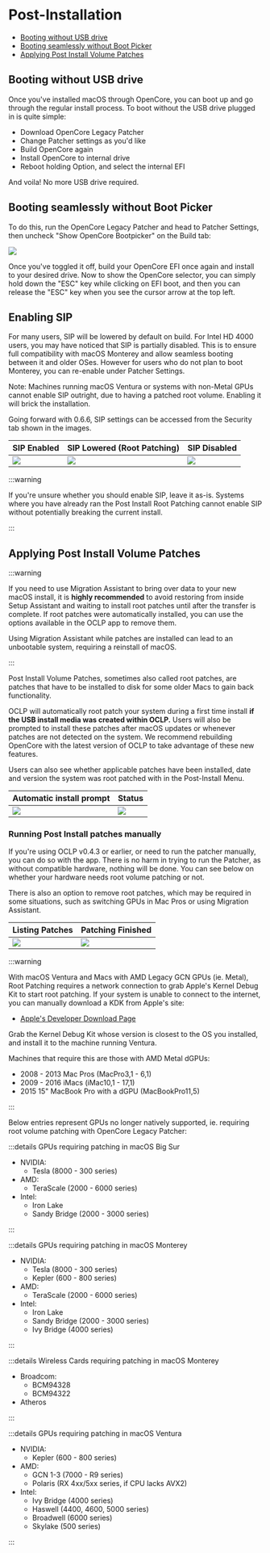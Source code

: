 # Post-Installation

* [Booting without USB drive](#booting-without-usb-drive)
* [Booting seamlessly without Boot Picker](#booting-seamlessly-without-boot-picker)
* [Applying Post Install Volume Patches](#applying-post-install-volume-patches)

## Booting without USB drive

Once you've installed macOS through OpenCore, you can boot up and go through the regular install process. To boot without the USB drive plugged in is quite simple:

* Download OpenCore Legacy Patcher
* Change Patcher settings as you'd like
* Build OpenCore again
* Install OpenCore to internal drive
* Reboot holding Option, and select the internal EFI

And voila! No more USB drive required.

## Booting seamlessly without Boot Picker

To do this, run the OpenCore Legacy Patcher and head to Patcher Settings, then uncheck "Show OpenCore Bootpicker" on the Build tab:

![](../images/OCLP-GUI-Settings-ShowPicker.png)

Once you've toggled it off, build your OpenCore EFI once again and install to your desired drive. Now to show the OpenCore selector, you can simply hold down the "ESC" key while clicking on EFI boot, and then you can release the "ESC" key when you see the cursor arrow at the top left.

## Enabling SIP

For many users, SIP will be lowered by default on build. For Intel HD 4000 users, you may have noticed that SIP is partially disabled. This is to ensure full compatibility with macOS Monterey and allow seamless booting between it and older OSes. However for users who do not plan to boot Monterey, you can re-enable under Patcher Settings.

Note: Machines running macOS Ventura or systems with non-Metal GPUs cannot enable SIP outright, due to having a patched root volume. Enabling it will brick the installation.

Going forward with 0.6.6, SIP settings can be accessed from the Security tab shown in the images.

| SIP Enabled | SIP Lowered (Root Patching) | SIP Disabled |
| :--- | :--- | :--- |
| ![](../images/OCLP-GUI-Settings-SIP-Enabled.png) | ![](../images/OCLP-GUI-Settings-SIP-Root-Patch.png) | ![](../images/OCLP-GUI-Settings-SIP-Disabled.png) |

:::warning

If you're unsure whether you should enable SIP, leave it as-is. Systems where you have already ran the Post Install Root Patching cannot enable SIP without potentially breaking the current install.

:::

## Applying Post Install Volume Patches

:::warning

If you need to use Migration Assistant to bring over data to your new macOS install, it is **highly recommended** to avoid restoring from inside Setup Assistant and waiting to install root patches until after the transfer is complete. If root patches were automatically installed, you can use the options available in the OCLP app to remove them. 

Using Migration Assistant while patches are installed can lead to an unbootable system, requiring a reinstall of macOS.

:::

Post Install Volume Patches, sometimes also called root patches, are patches that have to be installed to disk for some older Macs to gain back functionality.

OCLP will automatically root patch your system during a first time install **if the USB install media was created within OCLP.** Users will also be prompted to install these patches after macOS updates or whenever patches are not detected on the system. We recommend rebuilding OpenCore with the latest version of OCLP to take advantage of these new features.

Users can also see whether applicable patches have been installed, date and version the system was root patched with in the Post-Install Menu.

| Automatic install prompt | Status |
| :--- | :--- |
| ![](../images/OCLP-GUI-root-patch-update.png) | ![](../images/OCLP-GUI-Root-Patch-Status.png)  |



### Running Post Install patches manually

If you're using OCLP v0.4.3 or earlier, or need to run the patcher manually, you can do so with the app. There is no harm in trying to run the Patcher, as without compatible hardware, nothing will be done. You can see below on whether your hardware needs root volume patching or not.

There is also an option to remove root patches, which may be required in some situations, such as switching GPUs in Mac Pros or using Migration Assistant.

| Listing Patches | Patching Finished |
| :--- | :--- |
| ![](../images/OCLP-GUI-Root-Patch.png) | ![](../images/OCLP-GUI-Root-Patch-Finished.png) |

:::warning

With macOS Ventura and Macs with AMD Legacy GCN GPUs (ie. Metal), Root Patching requires a network connection to grab Apple's Kernel Debug Kit to start root patching. If your system is unable to connect to the internet, you can manually download a KDK from Apple's site:

* [Apple's Developer Download Page](https://developer.apple.com/download/all/?q=Kernel%20Debug%20Kit)

Grab the Kernel Debug Kit whose version is closest to the OS you installed, and install it to the machine running Ventura.

Machines that require this are those with AMD Metal dGPUs:
* 2008 - 2013 Mac Pros (MacPro3,1 - 6,1)
* 2009 - 2016 iMacs (iMac10,1 - 17,1)
* 2015 15" MacBook Pro with a dGPU (MacBookPro11,5)

:::

Below entries represent GPUs no longer natively supported, ie. requiring root volume patching with OpenCore Legacy Patcher:

:::details GPUs requiring patching in macOS Big Sur

* NVIDIA:
  * Tesla (8000 - 300 series)
* AMD:
  * TeraScale (2000 - 6000 series)
* Intel:
  * Iron Lake
  * Sandy Bridge (2000 - 3000 series)

:::

:::details GPUs requiring patching in macOS Monterey

* NVIDIA:
  * Tesla (8000 - 300 series)
  * Kepler (600 - 800 series)
* AMD:
  * TeraScale (2000 - 6000 series)
* Intel:
  * Iron Lake
  * Sandy Bridge (2000 - 3000 series)
  * Ivy Bridge (4000 series)

:::

:::details Wireless Cards requiring patching in macOS Monterey

* Broadcom:
  * BCM94328
  * BCM94322
* Atheros

:::

:::details GPUs requiring patching in macOS Ventura

* NVIDIA:
  * Kepler (600 - 800 series)
* AMD:
  * GCN 1-3 (7000 - R9 series)
  * Polaris (RX 4xx/5xx series, if CPU lacks AVX2)
* Intel:
  * Ivy Bridge (4000 series)
  * Haswell (4400, 4600, 5000 series)
  * Broadwell (6000 series)
  * Skylake (500 series)

:::
